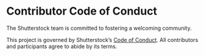 # Contributor Code of Conduct

The Shutterstock team is committed to fostering a welcoming community.

This project is governed by Shutterstock’s [Code of Conduct](https://github.com/shutterstock/code-of-conduct). All contributors and participants agree to abide by its terms.

